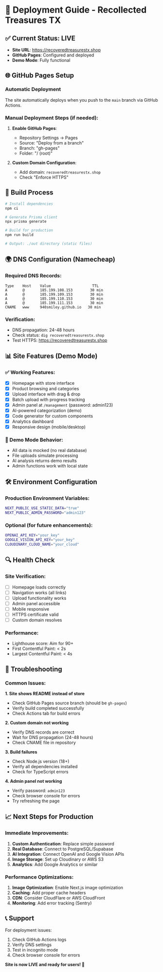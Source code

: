 # 🚀 Deployment Guide - Recollected Treasures TX

## ✅ Current Status: LIVE
- **Site URL**: https://recoveredtreasurestx.shop
- **GitHub Pages**: Configured and deployed
- **Demo Mode**: Fully functional

## 🌐 GitHub Pages Setup

### Automatic Deployment
The site automatically deploys when you push to the `main` branch via GitHub Actions.

### Manual Deployment Steps (if needed):
1. **Enable GitHub Pages**:
   - Repository Settings → Pages
   - Source: "Deploy from a branch"
   - Branch: "gh-pages" 
   - Folder: "/ (root)"

2. **Custom Domain Configuration**:
   - Add domain: `recoveredtreasurestx.shop`
   - Check "Enforce HTTPS"

## 🔧 Build Process
```bash
# Install dependencies
npm ci

# Generate Prisma client
npx prisma generate

# Build for production
npm run build

# Output: ./out directory (static files)
```

## 🌍 DNS Configuration (Namecheap)

### Required DNS Records:
```
Type    Host    Value                   TTL
A       @       185.199.108.153        30 min
A       @       185.199.109.153        30 min  
A       @       185.199.110.153        30 min
A       @       185.199.111.153        30 min
CNAME   www     940smiley.github.io   30 min
```

### Verification:
- DNS propagation: 24-48 hours
- Check status: `dig recoveredtreasurestx.shop`
- Test HTTPS: https://recoveredtreasurestx.shop

## 📊 Site Features (Demo Mode)

### ✅ Working Features:
- [x] Homepage with store interface
- [x] Product browsing and categories  
- [x] Upload interface with drag & drop
- [x] Batch upload with progress tracking
- [x] Admin panel at `/management` (password: admin123)
- [x] AI-powered categorization (demo)
- [x] Code generator for custom components
- [x] Analytics dashboard
- [x] Responsive design (mobile/desktop)

### 🔄 Demo Mode Behavior:
- All data is mocked (no real database)
- File uploads simulate processing
- AI analysis returns demo results
- Admin functions work with local state

## 🛠️ Environment Configuration

### Production Environment Variables:
```bash
NEXT_PUBLIC_USE_STATIC_DATA="true"
NEXT_PUBLIC_ADMIN_PASSWORD="admin123"
```

### Optional (for future enhancements):
```bash
OPENAI_API_KEY="your_key"
GOOGLE_VISION_API_KEY="your_key"
CLOUDINARY_CLOUD_NAME="your_cloud"
```

## 🔍 Health Check

### Site Verification:
- [ ] Homepage loads correctly
- [ ] Navigation works (all links)
- [ ] Upload functionality works
- [ ] Admin panel accessible
- [ ] Mobile responsive
- [ ] HTTPS certificate valid
- [ ] Custom domain resolves

### Performance:
- Lighthouse score: Aim for 90+ 
- First Contentful Paint: < 2s
- Largest Contentful Paint: < 4s

## 🔧 Troubleshooting

### Common Issues:

**1. Site shows README instead of store**
- Check GitHub Pages source branch (should be `gh-pages`)
- Verify build completed successfully
- Check Actions tab for build errors

**2. Custom domain not working**
- Verify DNS records are correct
- Wait for DNS propagation (24-48 hours)
- Check CNAME file in repository

**3. Build failures**
- Check Node.js version (18+)
- Verify all dependencies installed
- Check for TypeScript errors

**4. Admin panel not working**
- Verify password: `admin123`
- Check browser console for errors
- Try refreshing the page

## 📈 Next Steps for Production

### Immediate Improvements:
1. **Custom Authentication**: Replace simple password
2. **Real Database**: Connect to PostgreSQL/Supabase
3. **AI Integration**: Connect OpenAI and Google Vision APIs
4. **Image Storage**: Set up Cloudinary or AWS S3
5. **Analytics**: Add Google Analytics or similar

### Performance Optimizations:
1. **Image Optimization**: Enable Next.js image optimization
2. **Caching**: Add proper cache headers
3. **CDN**: Consider CloudFlare or AWS CloudFront
4. **Monitoring**: Add error tracking (Sentry)

## 📞 Support

For deployment issues:
1. Check GitHub Actions logs
2. Verify DNS settings
3. Test in incognito mode
4. Check browser console for errors

**Site is now LIVE and ready for users! 🎉**
